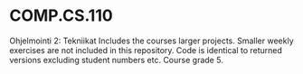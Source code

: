 # COMP.CS.110
Ohjelmointi 2: Tekniikat
Includes the courses larger projects. Smaller weekly exercises are not included in this repository.
Code is identical to returned versions excluding student numbers etc.
Course grade 5.
